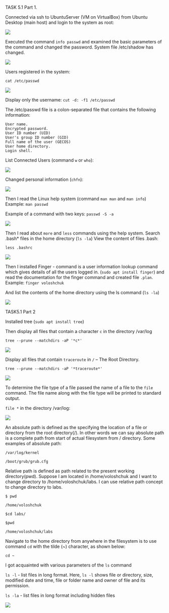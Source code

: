 TASK 5.1 Part 1.

Connected via ssh to UbuntuServer (VM on VirtualBox) from Ubuntu Desktop (main host) and login to the system as root:

![](images/scr1.png)

Executed the command `info passwd` and examined the basic parameters of the command and changed the password. System file /etc/shadow has changed.

![](images/scr2.png)

Users registered in the system:

`cat /etc/passwd`

![](images/scr3.png)

Display only the username: `cut -d: -f1 /etc/passwd`

The /etc/passwd file is a colon-separated file that contains the following information:

    User name.
    Encrypted password.
    User ID number (UID)
    User's group ID number (GID)
    Full name of the user (GECOS)
    User home directory.
    Login shell.

List Connected Users (command `w` or `who`):
 
![](images/scr4.png)

Changed personal information (`chfn`):

![](images/scr5.png)

Then I read the Linux help system (command `man man` and `man info`) Example: `man passwd`

Example of a command with two keys: `passwd -S -a`

![](images/scr6.png)

Then I read about `more` and `less` commands using the help system. Search .bash* files in the home directory (`ls -la`) View the content of files .bash:

`less .bashrc`

![](images/scr7.png)

Then I installed Finger - command is a user information lookup command which gives details of all the users logged in. (`sudo apt install finger`) and read the documentation for the finger command and created file `.plan`.  Example: `finger voloshchuk`

And list the contents of the home directory using the ls command (`ls -la`)

![](images/scr8.png)


TASK5.1 Part 2

Installed tree (`sudo apt install tree`)

Then display all files that contain a character `c` in the directory /var/log

`tree --prune --matchdirs -aP '*c*'`

![](images/scr9.png)

Display all files that contain  `traceroute` in `/` – The Root Directory.

`tree --prune --matchdirs -aP '*traceroute*'`

![](images/scr10.png)

To determine the file type of a file passed the name of a file to the `file` command. The file name along with the file type will be printed to standard output.

`file *` in the directory /var/log:

![](images/scr11.png)

An absolute path is defined as the specifying the location of a file or directory from the root directory(/). In other words we can say absolute path is a complete path from start of actual filesystem from / directory.
Some examples of absolute path:

`/var/log/kernel`

`/boot/grub/grub.cfg`

Relative path is defined as path related to the present working directory(pwd). Suppose I am located in /home/voloshchuk and I want to change directory to /home/voloshchuk/labs. I can use relative path concept to change directory to labs.

`$ pwd`

`/home/voloshchuk`

`$cd labs/`

`$pwd`

`/home/voloshchuk/labs`


Navigate to the home directory from anywhere in the filesystem is to use command `cd` with the tilde (~) character, as shown below:

`cd ~`

I got acquainted with various parameters of the `ls` command

`ls -l` - list files in long format. Here, `ls -l` shows file or directory, size, modified date and time, file or folder name and owner of file and its permission.

`ls -la` - list files in long format including hidden files

![](images/scr12.png)
